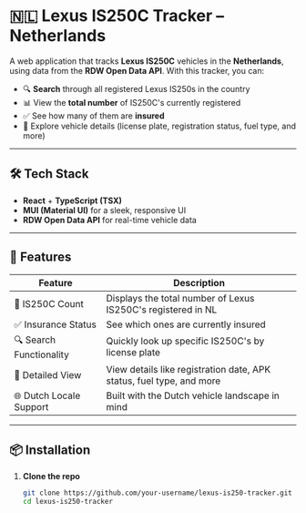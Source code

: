 # 🇳🇱 Lexus IS250C Tracker – Netherlands

A web application that tracks **Lexus IS250C** vehicles in the **Netherlands**, using data from the **RDW Open Data API**. With this tracker, you can:

- 🔍 **Search** through all registered Lexus IS250s in the country  
- 📊 View the **total number** of IS250C's currently registered  
- ✅ See how many of them are **insured**  
- 🚗 Explore vehicle details (license plate, registration status, fuel type, and more)

---

## 🛠 Tech Stack

- **React** + **TypeScript (TSX)**
- **MUI (Material UI)** for a sleek, responsive UI
- **RDW Open Data API** for real-time vehicle data

---

## 🚀 Features

| Feature                        | Description                                                                 |
|-------------------------------|-----------------------------------------------------------------------------|
| 🔢 IS250C Count                | Displays the total number of Lexus IS250C's registered in NL                  |
| ✅ Insurance Status           | See which ones are currently insured                                        |
| 🔍 Search Functionality       | Quickly look up specific IS250C's by license plate                            |
| 📄 Detailed View              | View details like registration date, APK status, fuel type, and more       |
| 🌐 Dutch Locale Support       | Built with the Dutch vehicle landscape in mind                              |

---

## 📦 Installation

1. **Clone the repo**  
   ```bash
   git clone https://github.com/your-username/lexus-is250-tracker.git
   cd lexus-is250-tracker

